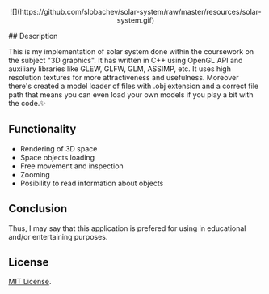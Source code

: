 <p align = "center">
![](https://github.com/slobachev/solar-system/raw/master/resources/solar-system.gif)
<p>
## Description

  This is my implementation of solar system done within the coursework on the subject "3D graphics". It has written in C++ using OpenGL API and auxiliary libraries like GLEW, GLFW, GLM, ASSIMP, etc. It uses high resolution textures for more attractiveness and usefulness. Moreover there's created a model loader of files with .obj extension and a correct file path that means you can even load your own models if you play a bit with the code.:sparkles:

## Functionality
- Rendering of 3D space
- Space objects loading
- Free movement and inspection
- Zooming
- Posibility to read information about objects

## Conclusion
  Thus, I may say that this application is prefered for using in educational and/or entertaining purposes.
  
## License
[MIT License](https://opensource.org/licenses/MIT).
